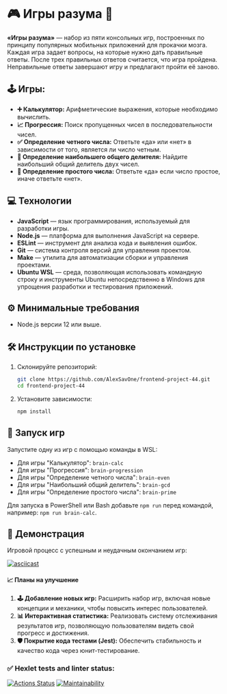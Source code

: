 # 🎮 Игры разума 🧠

**«Игры разума»** — набор из пяти консольных игр, построенных по принципу популярных мобильных приложений для прокачки мозга. Каждая игра задает вопросы, на которые нужно дать правильные ответы. После трех правильных ответов считается, что игра пройдена. Неправильные ответы завершают игру и предлагают пройти её заново.

## 🕹️ Игры:

- **➕ Калькулятор:** Арифметические выражения, которые необходимо вычислить.
- **📈 Прогрессия:** Поиск пропущенных чисел в последовательности чисел.
- **✅ Определение четного числа:** Ответьте «да» или «нет» в зависимости от того, является ли число четным.
- **🔗 Определение наибольшего общего делителя:** Найдите наибольший общий делитель двух чисел.
- **🔢 Определение простого числа:** Ответьте «да» если число простое, иначе ответьте «нет».

## 💻 Технологии

- **JavaScript** — язык программирования, используемый для разработки игры.
- **Node.js** — платформа для выполнения JavaScript на сервере.
- **ESLint** — инструмент для анализа кода и выявления ошибок.
- **Git** — система контроля версий для управления проектом.
- **Make** — утилита для автоматизации сборки и управления проектами.
- **Ubuntu WSL** — среда, позволяющая использовать командную строку и инструменты Ubuntu непосредственно в Windows для упрощения разработки и тестирования приложений.

## ⚙️ Минимальные требования

- Node.js версии 12 или выше.

## 🛠️ Инструкции по установке

1. Склонируйте репозиторий:
   ```bash
   git clone https://github.com/AlexSavOne/frontend-project-44.git
   cd frontend-project-44
   ```
2. Установите зависимости:
   ```bash
   npm install
   ```

## 🚀 Запуск игр

Запустите одну из игр с помощью команды в WSL:

- Для игры "Калькулятор": `brain-calc`
- Для игры "Прогрессия": `brain-progression`
- Для игры "Определение четного числа": `brain-even`
- Для игры "Наибольший общий делитель": `brain-gcd`
- Для игры "Определение простого числа": `brain-prime`

Для запуска в PowerShell или Bash добавьте `npm run` перед командой, например: `npm run brain-calc`.

## 🎥 Демонстрация

Игровой процесс с успешным и неудачным окончанием игр:

[![asciicast](https://asciinema.org/a/odHJxU1shxXASCtBBElxgFK1B.svg)](https://asciinema.org/a/odHJxU1shxXASCtBBElxgFK1B)

#### 📈 Планы на улучшение

1. **🕹️ Добавление новых игр:** Расширить набор игр, включая новые концепции и механики, чтобы повысить интерес пользователей.
2. **📊 Интерактивная статистика:** Реализовать систему отслеживания результатов игр, позволяющую пользователям видеть свой прогресс и достижения.
3. **🛡️ Покрытие кода тестами (Jest):** Обеспечить стабильность и качество кода через юнит-тестирование.

### ✅ Hexlet tests and linter status:

[![Actions Status](https://github.com/AlexSavOne/frontend-project-44/actions/workflows/hexlet-check.yml/badge.svg)](https://github.com/AlexSavOne/frontend-project-44/actions)
[![Maintainability](https://api.codeclimate.com/v1/badges/e09ef296937d7c2857a5/maintainability)](https://codeclimate.com/github/AlexSavOne/frontend-project-44/maintainability)
